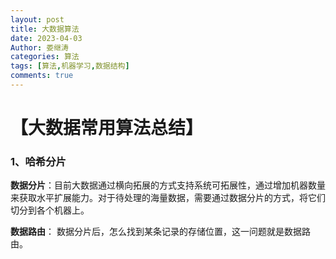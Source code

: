 ```yaml
---
layout: post
title: 大数据算法
date: 2023-04-03
Author: 娄继涛
categories: 算法
tags: [算法,机器学习,数据结构]
comments: true
---
```


# 【大数据常用算法总结】

### 1、哈希分片

**数据分片**：目前大数据通过横向拓展的方式支持系统可拓展性，通过增加机器数量来获取水平扩展能力。对于待处理的海量数据，需要通过数据分片的方式，将它们切分到各个机器上。

[数据分片详解]: https://zhuanlan.zhihu.com/p/57185574

**数据路由**： 数据分片后，怎么找到某条记录的存储位置，这一问题就是数据路由。





